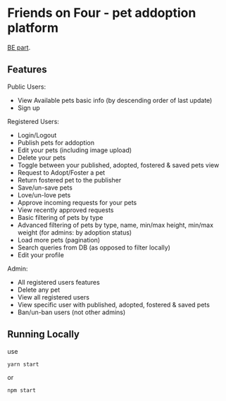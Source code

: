 # Friends on Four - pet addoption platform

[BE part](https://github.com/YanivAf/Friends-on-Four-Pets-Adoption-BE).

## Features
Public Users:
- View Available pets basic info (by descending order of last update)
- Sign up

Registered Users:
- Login/Logout
- Publish pets for addoption
- Edit your pets (including image upload)
- Delete your pets
- Toggle between your published, adopted, fostered & saved pets view
- Request to Adopt/Foster a pet
- Return fostered pet to the publisher
- Save/un-save pets
- Love/un-love pets
- Approve incoming requests for your pets
- View recently approved requests
- Basic filtering of pets by type
- Advanced filtering of pets by type, name, min/max height, min/max weight (for admins: by adoption status)
- Load more pets (pagination)
- Search queries from DB (as opposed to filter locally)
- Edit your profile

Admin:
- All registered users features
- Delete any pet
- View all registered users
- View specific user with published, adopted, fostered & saved pets
- Ban/un-ban users (not other admins)

## Running Locally

use
```
yarn start
```
or
```
npm start
```
